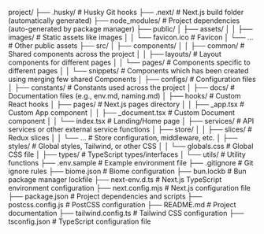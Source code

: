 project/
├── .husky/                     # Husky Git hooks
├── .next/                      # Next.js build folder (automatically generated)
├── node_modules/               # Project dependencies (auto-generated by package manager)
├── public/
│   ├── assets/
│   │   ├── images/             # Static assets like images
│   │   └── favicon.ico         # Favicon
│   └── ...                     # Other public assets
├── src/
│   ├── components/
│   │   ├── common/             # Shared components across the project
│   │   ├── layouts/            # Layout components for different pages
│   │   └── pages/              # Components specific to different pages
│   │   └── snippets/           # Components which has been created using merging few shared Components
│   ├── configs/                # Configuration files
│   ├── constants/              # Constants used across the project
│   ├── docs/                   # Documentation files (e.g., env.md, naming.md)
│   ├── hooks/                  # Custom React hooks
│   ├── pages/                  # Next.js pages directory
│   │   ├── _app.tsx            # Custom App component
│   │   ├── _document.tsx       # Custom Document component
│   │   └── index.tsx           # Landing/Home page
│   ├── services/               # API services or other external service functions
│   ├── store/
│   │   ├── slices/             # Redux slices
│   │   └── ...                 # Store configuration, middleware, etc.
│   ├── styles/                 # Global styles, Tailwind, or other CSS
│   │   └── globals.css         # Global CSS file
│   ├── types/                  # TypeScript types/interfaces
│   └── utils/                  # Utility functions
├── .env.sample                 # Example environment file
├── .gitignore                  # Git ignore rules
├── biome.json                  # Biome configuration
├── bun.lockb                   # Bun package manager lockfile
├── next-env.d.ts               # Next.js TypeScript environment configuration
├── next.config.mjs             # Next.js configuration file
├── package.json                # Project dependencies and scripts
├── postcss.config.js           # PostCSS configuration
├── README.md                   # Project documentation
├── tailwind.config.ts          # Tailwind CSS configuration
├── tsconfig.json               # TypeScript configuration file
